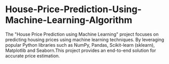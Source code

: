 # House-Price-Prediction-Using-Machine-Learning-Algorithm
The "House Price Prediction using Machine Learning" project focuses on predicting housing prices using machine learning techniques. By leveraging popular Python libraries such as NumPy, Pandas, Scikit-learn (sklearn), Matplotlib and Seaborn.This project provides an end-to-end solution for accurate price estimation.
